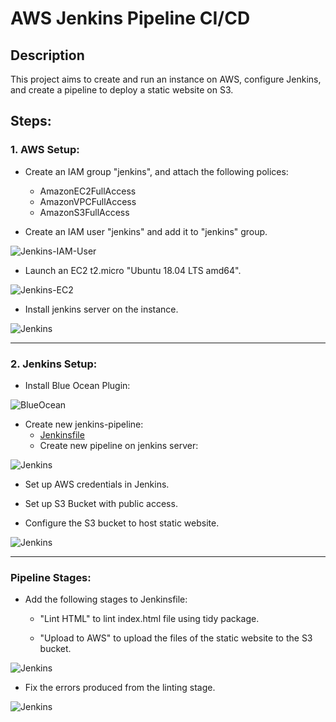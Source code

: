 # AWS Jenkins Pipeline CI/CD

## Description
This project aims to create and run an instance on AWS, configure Jenkins, and create a pipeline to deploy a static website on S3.

## Steps:

### 1. AWS Setup:

- Create an IAM group "jenkins", and attach the following polices:
    - AmazonEC2FullAccess
    - AmazonVPCFullAccess
    - AmazonS3FullAccess

- Create an IAM user "jenkins" and add it to "jenkins" group.

![Jenkins-IAM-User](img/Screenshot-01.png)

- Launch an EC2 t2.micro "Ubuntu 18.04 LTS amd64".

![Jenkins-EC2](img/Screenshot-02.png)

- Install jenkins server on the instance.

![Jenkins](img/Screenshot-03.PNG)


<hr>


### 2. Jenkins Setup:

- Install Blue Ocean Plugin:

![BlueOcean](img/Screenshot-04.PNG)


- Create new jenkins-pipeline:
    - [Jenkinsfile](Jenkinsfile)
    - Create new pipeline on jenkins server:


![Jenkins](img/Screenshot-05.PNG)


- Set up AWS credentials in Jenkins.

- Set up S3 Bucket with public access.

- Configure the S3 bucket to host static website.

![Jenkins](img/Screenshot-06.PNG)


<hr>


### Pipeline Stages:

- Add the following stages to Jenkinsfile:
    - "Lint HTML" to lint index.html file using tidy package.

    - "Upload to AWS" to upload the files of the static website to the S3 bucket.


![Jenkins](img/Screenshot-07.PNG)


- Fix the errors produced from the linting stage.

![Jenkins](img/Screenshot-08.PNG)
